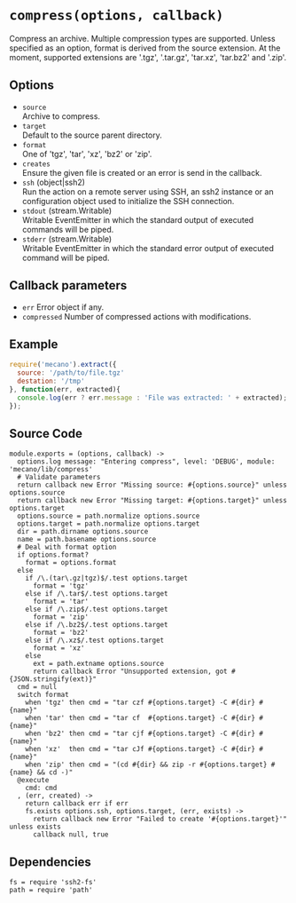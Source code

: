 
# `compress(options, callback)`

Compress an archive. Multiple compression types are supported. Unless
specified as an option, format is derived from the source extension. At the
moment, supported extensions are '.tgz', '.tar.gz', 'tar.xz', 'tar.bz2' and '.zip'.

## Options

*   `source`   
    Archive to compress.   
*   `target`   
    Default to the source parent directory.   
*   `format`   
    One of 'tgz', 'tar', 'xz', 'bz2' or 'zip'.   
*   `creates`   
    Ensure the given file is created or an error is send in the callback.   
*   `ssh` (object|ssh2)   
    Run the action on a remote server using SSH, an ssh2 instance or an
    configuration object used to initialize the SSH connection.   
*   `stdout` (stream.Writable)   
    Writable EventEmitter in which the standard output of executed commands will
    be piped.   
*   `stderr` (stream.Writable)   
    Writable EventEmitter in which the standard error output of executed command
    will be piped.   

## Callback parameters

*   `err`
    Error object if any.
*   `compressed`
    Number of compressed actions with modifications.

## Example

```javascript
require('mecano').extract({
  source: '/path/to/file.tgz'
  destation: '/tmp'
}, function(err, extracted){
  console.log(err ? err.message : 'File was extracted: ' + extracted);
});
```

## Source Code

    module.exports = (options, callback) ->
      options.log message: "Entering compress", level: 'DEBUG', module: 'mecano/lib/compress'
      # Validate parameters
      return callback new Error "Missing source: #{options.source}" unless options.source
      return callback new Error "Missing target: #{options.target}" unless options.target
      options.source = path.normalize options.source
      options.target = path.normalize options.target
      dir = path.dirname options.source
      name = path.basename options.source
      # Deal with format option
      if options.format?
        format = options.format
      else
        if /\.(tar\.gz|tgz)$/.test options.target
          format = 'tgz'
        else if /\.tar$/.test options.target
          format = 'tar'
        else if /\.zip$/.test options.target
          format = 'zip'
        else if /\.bz2$/.test options.target
          format = 'bz2'
        else if /\.xz$/.test options.target
          format = 'xz'
        else
          ext = path.extname options.source
          return callback Error "Unsupported extension, got #{JSON.stringify(ext)}"
      cmd = null
      switch format
        when 'tgz' then cmd = "tar czf #{options.target} -C #{dir} #{name}"
        when 'tar' then cmd = "tar cf  #{options.target} -C #{dir} #{name}"
        when 'bz2' then cmd = "tar cjf #{options.target} -C #{dir} #{name}"
        when 'xz'  then cmd = "tar cJf #{options.target} -C #{dir} #{name}"
        when 'zip' then cmd = "(cd #{dir} && zip -r #{options.target} #{name} && cd -)"
      @execute
        cmd: cmd
      , (err, created) ->
        return callback err if err
        fs.exists options.ssh, options.target, (err, exists) ->
          return callback new Error "Failed to create '#{options.target}'" unless exists
          callback null, true

## Dependencies

    fs = require 'ssh2-fs'
    path = require 'path'

